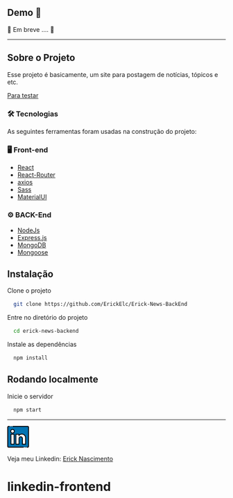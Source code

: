 ## Demo 📸

🚧 Em breve .... 🚧

---

## Sobre o Projeto

Esse projeto é basicamente, um site para postagem de notícias, tópicos e etc.

[Para testar](https://erick-news-front-end.vercel.app/)

### 🛠 Tecnologias

As seguintes ferramentas foram usadas na construção do projeto:


### 🖥️​ Front-end

- [React](https://reactjs.org/)
- [React-Router](https://reactrouter.com/en/main)
- [axios](https://axios-http.com/docs/intro)
- [Sass](https://sass-lang.com/)
- [MaterialUI](https://mui.com/material-ui/getting-started/overview/)

### ⚙️ BACK-End

- [NodeJs](https://nodejs.org/en/)
- [Express.js](https://expressjs.com/)
- [MongoDB](https://www.mongodb.com/docs/)
- [Mongoose](https://mongoosejs.com/docs/guide.html)

## Instalação

Clone o projeto

```bash
  git clone https://github.com/ErickElc/Erick-News-BackEnd
```

Entre no diretório do projeto

```bash
  cd erick-news-backend
```

Instale as dependências

```bash
  npm install
```
## Rodando localmente

Inicie o servidor

```bash
  npm start
```

---

<a href="https://www.linkedin.com/in/erick-nascimento-1926a8231/">
<img src="./.github/linkedin.png" alt="linkedin" height="50"></a>
<br />


Veja meu Linkedin: [Erick Nascimento](https://www.linkedin.com/in/erick-nascimento-1926a8231/)
# linkedin-frontend
